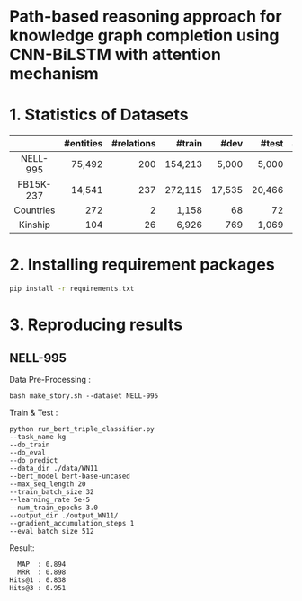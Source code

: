# Path-based reasoning approach for knowledge graph completion using CNN-BiLSTM with attention mechanism

# 1. Statistics of Datasets
||#entities|#relations|#train|#dev|#test|#tasks|
|:-----------:|------------:|------------:|------------:|------------:|------------:|------------:|
|NELL-995|75,492|200|154,213|5,000|5,000|12|
|FB15K-237|14,541|237|272,115|17,535|20,466|10|
|Countries|272|2|1,158|68|72|2|
|Kinship|104|26|6,926|769|1,069|26|

# 2. Installing requirement packages

```bash
pip install -r requirements.txt
```

# 3. Reproducing results

## NELL-995

Data Pre-Processing :
```shell
bash make_story.sh --dataset NELL-995
```

Train & Test :
```shell
python run_bert_triple_classifier.py 
--task_name kg
--do_train  
--do_eval 
--do_predict 
--data_dir ./data/WN11 
--bert_model bert-base-uncased 
--max_seq_length 20 
--train_batch_size 32 
--learning_rate 5e-5 
--num_train_epochs 3.0 
--output_dir ./output_WN11/  
--gradient_accumulation_steps 1 
--eval_batch_size 512
```

Result:
```shell
  MAP  : 0.894
  MRR  : 0.898
Hits@1 : 0.838
Hits@3 : 0.951
```
